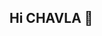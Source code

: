 ## Hi CHAVLA 👋

<!--
**chavla-overseas/chavla-overseas** is a ✨ _special_ ✨ repository because its `chavla's profile README.md` (this file) appears on your GitHub profile.

Here are some ideas to get you started:

- 🔭 I’m currently working on "CYBER SECURITY"...
- 🌱 I’m currently learning "CYBER SECURITY FUNDAMENTALS, CYBER SECURITY SYSTEM ENGINEERING , FUNDAMENTALS OF OPERATING SYSTEMS" ...
- 👯 I’m looking to collaborate on "ORGANISATION OF CYBER SECURITY"...
- 🤔 I’m looking for help with "NETWORK SECURITY"...
- 💬 Ask me about ...
- 📫 How to reach me:LINKINDIN SHARATH CHAVLA ...
- 😄 Pronouns:HIM/HIS ...
- ⚡ Fun fact: ...
-->

